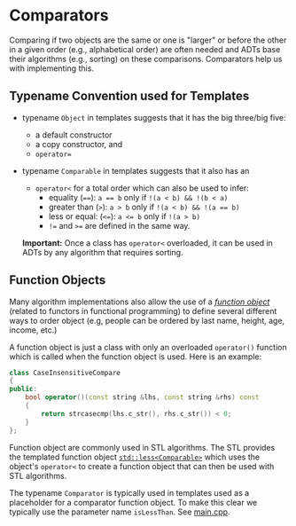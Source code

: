 # Comparators

Comparing if two objects are the same or one is "larger" or before the other in a given order (e.g., alphabetical order) are often needed and ADTs base their algorithms (e.g., sorting) on these comparisons. Comparators help us with implementing this. 

## Typename Convention used for Templates

* typename `Object` in templates suggests that it has the big three/big five:
  * a default constructor
  * a copy constructor, and
  * `operator=`

* typename `Comparable` in templates suggests that it also has an
  * `operator<` for a total order which can also be used to infer:
      - equality (`==`): `a == b` only if `!(a < b) && !(b < a)`  
      - greater than (`>`): `a > b` only if `!(a < b) && !(a == b)`
      - less or equal: (`<=`): `a <= b` only if `!(a > b)`  
      - `!=` and `>=` are defined in the same way.



  **Important:** Once a class has `operator<` overloaded, it can be used in ADTs by any algorithm that requires sorting.

## Function Objects

Many algorithm implementations also allow the use of a [_function object_](https://en.wikipedia.org/wiki/Function_object) (related to functors in functional programming)
to define several different ways to order object (e.g, people can be ordered by last name, height, age, income, etc.)

A function object is just a class with only an overloaded `operator()` function which is called when the function object is used. Here is an example:

```cpp
class CaseInsensitiveCompare
{
public:
    bool operator()(const string &lhs, const string &rhs) const
    {
        return strcasecmp(lhs.c_str(), rhs.c_str()) < 0;
    }
};
```

Function object are commonly used in STL algorithms. 
The STL provides the templated function object [`std::less<Comparable>`](https://cplusplus.com/reference/functional/less/) which uses the object's `operator<` to create a function object that can then be used with STL algorithms.

The typename `Comparator` is typically used in templates used as a placeholder for a comparator
function object. To make this clear we typically use the parameter 
name `isLessThan`. See [main.cpp](main.cpp).


